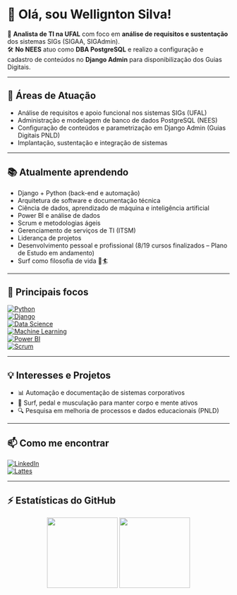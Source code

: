 # 👋 Olá, sou Wellignton Silva!  

🎯 **Analista de TI na UFAL** com foco em **análise de requisitos e sustentação** dos sistemas SIGs (SIGAA, SIGAdmin).  
🛠️ **No NEES** atuo como **DBA PostgreSQL** e realizo a configuração e cadastro de conteúdos no **Django Admin** para disponibilização dos Guias Digitais.  

---

## 🚀 Áreas de Atuação
- Análise de requisitos e apoio funcional nos sistemas SIGs (UFAL)  
- Administração e modelagem de banco de dados PostgreSQL (NEES)  
- Configuração de conteúdos e parametrização em Django Admin (Guias Digitais PNLD)  
- Implantação, sustentação e integração de sistemas  

---

## 📚 Atualmente aprendendo  

- Django + Python (back-end e automação)  
- Arquitetura de software e documentação técnica  
- Ciência de dados, aprendizado de máquina e inteligência artificial  
- Power BI e análise de dados  
- Scrum e metodologias ágeis  
- Gerenciamento de serviços de TI (ITSM)  
- Liderança de projetos  
- Desenvolvimento pessoal e profissional (8/19 cursos finalizados – Plano de Estudo em andamento)  
- Surf como filosofia de vida 🌊🏄  

---

## 🚀 Principais focos  

[![Python](https://img.shields.io/badge/Python-3776AB?style=for-the-badge&logo=python&logoColor=white)](https://www.python.org/)  
[![Django](https://img.shields.io/badge/Django-092E20?style=for-the-badge&logo=django&logoColor=white)](https://docs.djangoproject.com/)  
[![Data Science](https://img.shields.io/badge/Data%20Science-FF6F00?style=for-the-badge&logo=databricks&logoColor=white)](https://www.ibm.com/topics/data-science)  
[![Machine Learning](https://img.shields.io/badge/Machine%20Learning-102230?style=for-the-badge&logo=tensorflow&logoColor=orange)](https://www.tensorflow.org/)  
[![Power BI](https://img.shields.io/badge/Power%20BI-F2C811?style=for-the-badge&logo=powerbi&logoColor=black)](https://powerbi.microsoft.com/)  
[![Scrum](https://img.shields.io/badge/Scrum-009FDA?style=for-the-badge&logo=scrumalliance&logoColor=white)](https://www.scrum.org/)  


---

## 💡 Interesses e Projetos
- 📊 Automação e documentação de sistemas corporativos  
- 🌊 Surf, pedal e musculação para manter corpo e mente ativos  
- 🔍 Pesquisa em melhoria de processos e dados educacionais (PNLD)  

---

## 📫 Como me encontrar
[![LinkedIn](https://img.shields.io/badge/LinkedIn-WelligntonSilva-blue?style=for-the-badge&logo=linkedin)](https://www.linkedin.com/in/wellignton-silva-30a72458/)  
[![Lattes](https://img.shields.io/badge/Lattes-CV-green?style=for-the-badge&logo=readthedocs)](http://lattes.cnpq.br/6647227300808779)  
<!-- [![GitHub](https://img.shields.io/badge/GitHub-WelligntonSilva-black?style=for-the-badge&logo=github)](https://github.com/seu-usuario)  -->


---

## ⚡ Estatísticas do GitHub  

<div align="center">
  <img height="160em" src="https://github-readme-stats.vercel.app/api?username=welligntonsi&show_icons=true&theme=dracula&include_all_commits=true&count_private=true"/>
  <img height="160em" src="https://github-readme-stats.vercel.app/api/top-langs/?username=welligntonsi&layout=compact&langs_count=7&theme=dracula"/>
</div>

